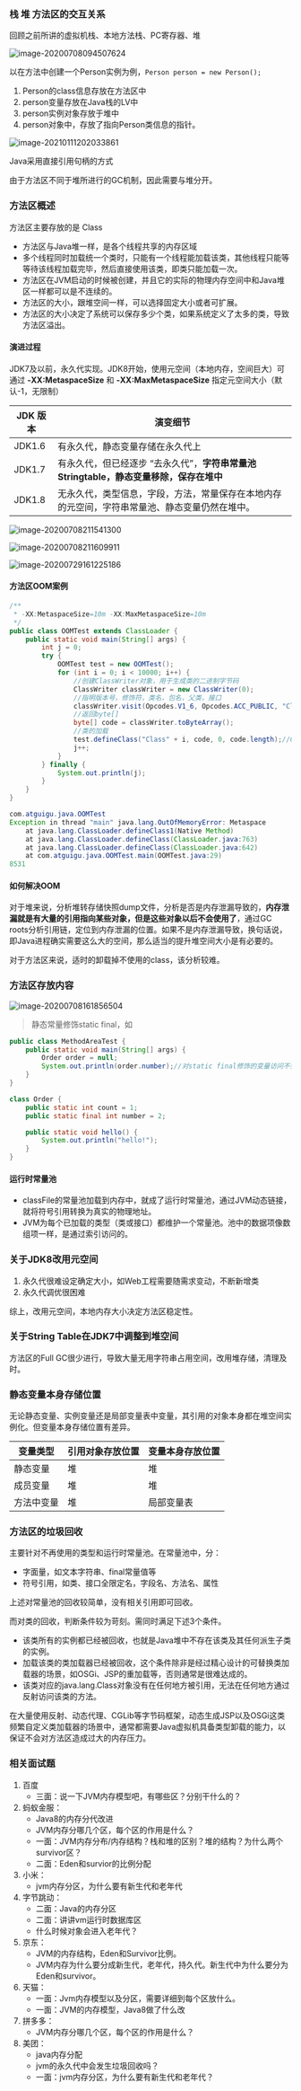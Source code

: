 ###   栈 堆 方法区的交互关系

回顾之前所讲的虚拟机栈、本地方法栈、PC寄存器、堆

![image-20200708094507624](https://imagebag.oss-cn-chengdu.aliyuncs.com/img/aHR0cDovL2hleWdvLm9zcy1jbi1zaGFuZ2hhaS5hbGl5dW5jcy5jb20vaW1hZ2VzL2ltYWdlLTIwMjAwNzA4MDk0NTA3NjI0LnBuZw)

以在方法中创建一个Person实例为例，`Person person = new Person();`

1. Person的class信息存放在方法区中
2. person变量存放在Java栈的LV中
3. person实例对象存放于堆中
4. person对象中，存放了指向Person类信息的指针。

![image-20210111202033861](https://imagebag.oss-cn-chengdu.aliyuncs.com/img/image-20210111202033861.png)

Java采用直接引用句柄的方式

由于方法区不同于堆所进行的GC机制，因此需要与堆分开。

### 方法区概述

方法区主要存放的是 Class

- 方法区与Java堆一样，是各个线程共享的内存区域
- 多个线程同时加载统一个类时，只能有一个线程能加载该类，其他线程只能等等待该线程加载完毕，然后直接使用该类，即类只能加载一次。
- 方法区在JVM启动的时候被创建，并且它的实际的物理内存空间中和Java堆区一样都可以是不连续的。
- 方法区的大小，跟堆空间一样，可以选择固定大小或者可扩展。
- 方法区的大小决定了系统可以保存多少个类，如果系统定义了太多的类，导致方法区溢出。

#### 演进过程

JDK7及以前，永久代实现。JDK8开始，使用元空间（本地内存，空间巨大）可通过 **-XX:MetaspaceSize** 和 **-XX:MaxMetaspaceSize** 指定元空间大小（默认-1，无限制）

| JDK 版本 | 演变细节                                                     |
| -------- | ------------------------------------------------------------ |
| JDK1.6   | 有永久代，静态变量存储在永久代上                             |
| JDK1.7   | 有永久代，但已经逐步 “去永久代”，**字符串常量池Stringtable，静态变量移除，保存在堆中** |
| JDK1.8   | 无永久代，类型信息，字段，方法，常量保存在本地内存的元空间，字符串常量池、静态变量仍然在堆中。 |

![image-20200708211541300](https://imagebag.oss-cn-chengdu.aliyuncs.com/img/aHR0cDovL2hleWdvLm9zcy1jbi1zaGFuZ2hhaS5hbGl5dW5jcy5jb20vaW1hZ2VzL2ltYWdlLTIwMjAwNzA4MjExNTQxMzAwLnBuZw)

![image-20200708211609911](https://imagebag.oss-cn-chengdu.aliyuncs.com/img/aHR0cDovL2hleWdvLm9zcy1jbi1zaGFuZ2hhaS5hbGl5dW5jcy5jb20vaW1hZ2VzL2ltYWdlLTIwMjAwNzA4MjExNjA5OTExLnBuZw)

![image-20200729161225186](https://imagebag.oss-cn-chengdu.aliyuncs.com/img/aHR0cDovL2hleWdvLm9zcy1jbi1zaGFuZ2hhaS5hbGl5dW5jcy5jb20vaW1hZ2VzL2ltYWdlLTIwMjAwNzI5MTYxMjI1MTg2LnBuZw)

#### 方法区OOM案例

```java
/**
 * -XX:MetaspaceSize=10m -XX:MaxMetaspaceSize=10m
 */
public class OOMTest extends ClassLoader {
    public static void main(String[] args) {
        int j = 0;
        try {
            OOMTest test = new OOMTest();
            for (int i = 0; i < 10000; i++) {
                //创建ClassWriter对象，用于生成类的二进制字节码
                ClassWriter classWriter = new ClassWriter(0);
                //指明版本号，修饰符，类名，包名，父类，接口
                classWriter.visit(Opcodes.V1_6, Opcodes.ACC_PUBLIC, "Class" + i, null, "java/lang/Object", null);
                //返回byte[]
                byte[] code = classWriter.toByteArray();
                //类的加载
                test.defineClass("Class" + i, code, 0, code.length);//Class对象
                j++;
            }
        } finally {
            System.out.println(j);
        }
    }
}
```

```java
com.atguigu.java.OOMTest
Exception in thread "main" java.lang.OutOfMemoryError: Metaspace
	at java.lang.ClassLoader.defineClass1(Native Method)
	at java.lang.ClassLoader.defineClass(ClassLoader.java:763)
	at java.lang.ClassLoader.defineClass(ClassLoader.java:642)
	at com.atguigu.java.OOMTest.main(OOMTest.java:29)
8531
```

#### 如何解决OOM

对于堆来说，分析堆转存储快照dump文件，分析是否是内存泄漏导致的，**内存泄漏就是有大量的引用指向某些对象，但是这些对象以后不会使用了**，通过GC roots分析引用链，定位到内存泄漏的位置。如果不是内存泄漏导致，换句话说，即Java进程确实需要这么大的空间，那么适当的提升堆空间大小是有必要的。

对于方法区来说，适时的卸载掉不使用的class，该分析较难。

### 方法区存放内容

![image-20200708161856504](https://imagebag.oss-cn-chengdu.aliyuncs.com/img/aHR0cDovL2hleWdvLm9zcy1jbi1zaGFuZ2hhaS5hbGl5dW5jcy5jb20vaW1hZ2VzL2ltYWdlLTIwMjAwNzA4MTYxODU2NTA0LnBuZw)

> 静态常量修饰static final，如

```java
public class MethodAreaTest {
    public static void main(String[] args) {
        Order order = null;
        System.out.println(order.number);//对static final修饰的变量访问不会导致类加载，编译期替换
    }
}

class Order {
    public static int count = 1;
    public static final int number = 2;

    public static void hello() {
        System.out.println("hello!");
    }
}
```

#### 运行时常量池

- classFile的常量池加载到内存中，就成了运行时常量池，通过JVM动态链接，就将符号引用转换为真实的物理地址。
- JVM为每个已加载的类型（类或接口）都维护一个常量池。池中的数据项像数组项一样，是通过索引访问的。

### 关于JDK8改用元空间

1. 永久代很难设定确定大小，如Web工程需要随需求变动，不断新增类
2. 永久代调优很困难

综上，改用元空间，本地内存大小决定方法区稳定性。

### 关于String Table在JDK7中调整到堆空间

方法区的Full GC很少进行，导致大量无用字符串占用空间，改用堆存储，清理及时。

### 静态变量本身存储位置

无论静态变量、实例变量还是局部变量表中变量，其引用的对象本身都在堆空间实例化。但变量本身存储位置有差异。

| 变量类型   | 引用对象存放位置 | 变量本身存放位置 |
| ---------- | ---------------- | ---------------- |
| 静态变量   | 堆               | 堆               |
| 成员变量   | 堆               | 堆               |
| 方法中变量 | 堆               | 局部变量表       |

### 方法区的垃圾回收

主要针对不再使用的类型和运行时常量池。在常量池中，分：

- 字面量，如文本字符串、final常量值等
- 符号引用，如类、接口全限定名，字段名、方法名、属性

上述对常量池的回收较简单，没有相关引用即可回收。

而对类的回收，判断条件较为苛刻。需同时满足下述3个条件。

- 该类所有的实例都已经被回收，也就是Java堆中不存在该类及其任何派生子类的实例。
- 加载该类的类加载器已经被回收，这个条件除非是经过精心设计的可替换类加载器的场景，如OSGi、JSP的重加载等，否则通常是很难达成的。
- 该类对应的java.lang.Class对象没有在任何地方被引用，无法在任何地方通过反射访问该类的方法。

在大量使用反射、动态代理、CGLib等字节码框架，动态生成JSP以及OSGi这类频繁自定义类加载器的场景中，通常都需要Java虚拟机具备类型卸载的能力，以保证不会对方法区造成过大的内存压力。

### 相关面试题

1. 百度
   - 三面：说一下JVM内存模型吧，有哪些区？分别干什么的？
2. 蚂蚁金服：
   - Java8的内存分代改进
   - JVM内存分哪几个区，每个区的作用是什么？
   - 一面：JVM内存分布/内存结构？栈和堆的区别？堆的结构？为什么两个survivor区？
   - 二面：Eden和survior的比例分配
3. 小米：
   - jvm内存分区，为什么要有新生代和老年代
4. 字节跳动：
   - 二面：Java的内存分区
   - 二面：讲讲vm运行时数据库区
   - 什么时候对象会进入老年代？
5. 京东：
   - JVM的内存结构，Eden和Survivor比例。
   - JVM内存为什么要分成新生代，老年代，持久代。新生代中为什么要分为Eden和survivor。
6. 天猫：
   - 一面：Jvm内存模型以及分区，需要详细到每个区放什么。
   - 一面：JVM的内存模型，Java8做了什么改
7. 拼多多：
   - JVM内存分哪几个区，每个区的作用是什么？
8. 美团：
   - java内存分配
   - jvm的永久代中会发生垃圾回收吗？
   - 一面：jvm内存分区，为什么要有新生代和老年代？